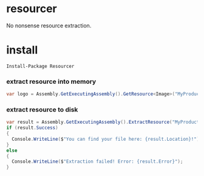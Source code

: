 # resourcer

No nonsense resource extraction.

# install

```
Install-Package Resourcer
```

### extract resource into memory

```c#
var logo = Assembly.GetExecutingAssembly().GetResource<Image>("MyProduct.Logo.png");
```

### extract resource to disk

```c#
var result = Assembly.GetExecutingAssembly().ExtractResource("MyProduct.SomeAssembly.dll");
if (result.Success)
{
  Console.WriteLine($"You can find your file here: {result.Location}!");
}
else
{
  Console.WriteLine($"Extraction failed! Error: {result.Error}");
}
```
